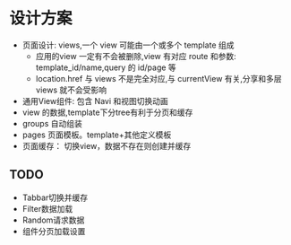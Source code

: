 # 设计方案

- 页面设计: views,一个 view 可能由一个或多个 template 组成
  - 应用的view 一定有不会被删除,view 有对应 route 和参数: template_id/name,query 的 id/page 等
  - location.href 与 views 不是完全对应,与 currentView 有关,分享和多层 views 就不会受影响
- 通用View组件: 包含 Navi 和视图切换动画
- view 的数据,template下分tree有利于分页和缓存
- groups 自动组装
- pages 页面模板。template+其他定义模板
- 页面缓存： 切换view，数据不存在则创建并缓存


## TODO
- Tabbar切换并缓存
- Filter数据加载
- Random请求数据
- 组件分页加载设置